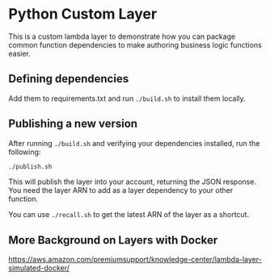 # Python Custom Layer

This is a custom lambda layer to demonstrate how you can package common function dependencies to make authoring business logic functions easier.

## Defining dependencies
Add them to requirements.txt and run `./build.sh` to install them locally.

## Publishing a new version
After running `./build.sh` and verifying your dependencies installed, run the following:

```bash
./publish.sh
```

This will publish the layer into your account, returning the JSON response.  You need the layer ARN to add as a layer dependency to your other function.

You can use `./recall.sh` to get the latest ARN of the layer as a shortcut.

## More Background on Layers with Docker
https://aws.amazon.com/premiumsupport/knowledge-center/lambda-layer-simulated-docker/